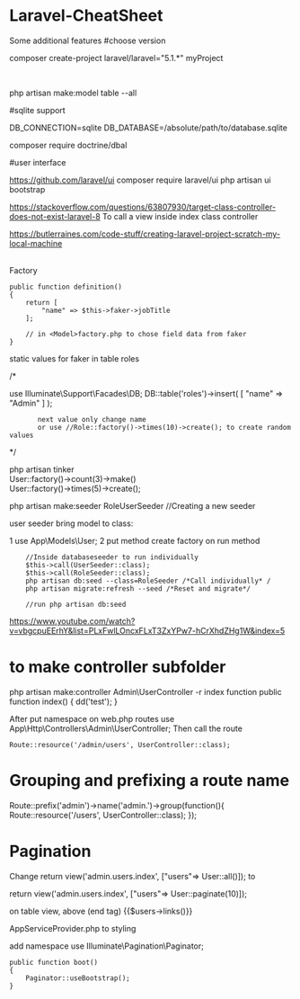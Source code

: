 # Laravel-CheatSheet
Some additional features
#choose version

composer create-project laravel/laravel="5.1.*" myProject


<br>

php artisan make:model table --all

#sqlite support

DB_CONNECTION=sqlite
DB_DATABASE=/absolute/path/to/database.sqlite


composer require doctrine/dbal

#user interface

https://github.com/laravel/ui
composer require laravel/ui
php artisan ui bootstrap


https://stackoverflow.com/questions/63807930/target-class-controller-does-not-exist-laravel-8
To call a view inside index class controller

https://butlerraines.com/code-stuff/creating-laravel-project-scratch-my-local-machine

<br>
Factory

    public function definition()
    {
        return [
            "name" => $this->faker->jobTitle
        ];
        
        // in <Model>factory.php to chose field data from faker
    }
    
    


static values for faker in table roles 

/*

use Illuminate\Support\Facades\DB;
        DB::table('roles')->insert(
            [
                "name" =>  "Admin"
            ]
            );
           
           next value only change name
           or use //Role::factory()->times(10)->create(); to create random values

*/

php artisan tinker <br>
User::factory()->count(3)->make() <br>
User::factory()->times(5)->create(); <br>


php artisan make:seeder RoleUserSeeder //Creating a new seeder

user seeder bring model to class: <br>

 1 use App\Models\User;
 2 put method create factory on run method <br>
 
        //Inside databaseseeder to run individually
        $this->call(UserSeeder::class);
        $this->call(RoleSeeder::class);
        php artisan db:seed --class=RoleSeeder /*Call individually* / 
        php artisan migrate:refresh --seed /*Reset and migrate*/
   
        //run php artisan db:seed
        
 https://www.youtube.com/watch?v=vbgcpuEErhY&list=PLxFwlLOncxFLxT3ZxYPw7-hCrXhdZHg1W&index=5

# to make controller subfolder 

 php artisan make:controller Admin\\UserController -r
index function
     public function index()
    {
        dd('test');
    }

After put namespace on web.php routes 
    use App\Http\Controllers\Admin\UserController;
Then call the route

    Route::resource('/admin/users', UserController::class); 

# Grouping and prefixing a route name

Route::prefix('admin')->name('admin.')->group(function(){
    Route::resource('/users', UserController::class);
});

# Pagination 

Change return view('admin.users.index', ["users"=> User::all()]); to 

return view('admin.users.index', ["users"=> User::paginate(10)]);

on table view, above </table> (end tag)
{{$users->links()}}

AppServiceProvider.php to styling

add namespace 
    use Illuminate\Pagination\Paginator;

    public function boot()
    {
        Paginator::useBootstrap();
    }


